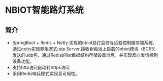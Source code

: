# NBIOT智能路灯系统
## 简介
- SpringBoot + Redis + Netty 实现的nbiot路灯监控与远程控制服务端系统，通过netty实现非阻塞式udp Server,接收树莓派上搭载的nbiot模块（BC95）发送的udp包，通过Redis的list数据结构存储设备消息，并实现反向发信控制设备功能。
- 支持http访问自动转https访问
- 采用Redis哨兵模式实现高可用性。

